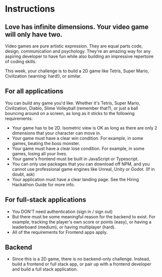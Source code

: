 # Instructions
## Love has infinite dimensions. Your video game will only have two.
Video games are pure artistic expression. They are equal parts code, design, communication and psychology. They're an amazing way for any aspiring developer to have fun while also building an impressive repertoire of coding skills.

This week, your challenge is to build a 2D game like Tetris, Super Mario, Civilization (warning: hard!), or similar.

## For all applications
You can build any game you'd like. Whether it's Tetris, Super Mario, Civilization, Diablo, Slime Volleyball (remember that?), or just a ball bouncing around on a screen, as long as it sticks to the following requirements:

- Your game has to be 2D. Isometric view is OK as long as there are only 2 dimensions that your character can move in.
- Your game must have a clear win condition. For example, in some games, beating the boss monster.
- Your game must have a clear lose condition. For example, in some games, losing all your lives.
- Your game's frontend must be built in JavaScript or Typescript.
- You can only use packages that you can download off NPM, and you cannot use professional game engines like Unreal, Unity or Godot. (If in doubt, ask)
- Your application must have a clear landing page. See the Hiring Hackathon Guide for more info.

## For full-stack applications
- You DON'T need authentication (sign in / sign out)
- But there must be some meaningful reason for the backend to exist. For example, tracking the player's own score or points (easy), or having a leaderboard (medium), or having multiplayer (hard).
- All of the requirements for Frontend apps apply.

## Backend
- Since this is a 2D game, there is no backend-only challenge. Instead, build a frontend or full stack app, or pair up with a frontend developer and build a full stack application.